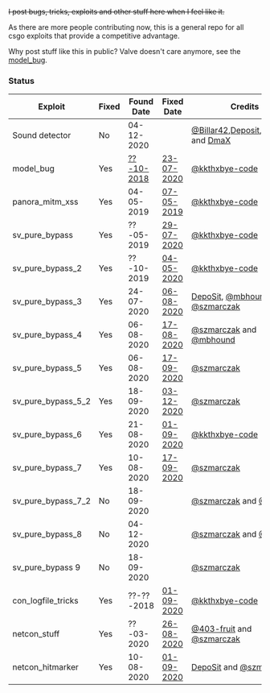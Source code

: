 ~~I post bugs, tricks, exploits and other stuff here when I feel like it.~~

As there are more people contributing now, this is a general repo for all csgo exploits that provide a competitive advantage.

Why post stuff like this in public? Valve doesn't care anymore, see the [model_bug](model_bug).

### Status

| Exploit            | Fixed     | Found Date | Fixed Date  | Credits        |
|--------------------|-----------|------------|-------------|----------------|
| Sound detector     | No        | 04-12-2020 |                                                                        | [@Billar42](Billar42),[Deposit](),[Merely04](merely04) and [DmaX]() |
| model_bug          | Yes       | [??-10-2018](https://github.com/ValveSoftware/csgo-osx-linux/issues/1888) | [23-07-2020](https://blog.counter-strike.net/index.php/2020/07/30991/) | [@kkthxbye-code](https://github.com/kkthxbye-code) |
| panora_mitm_xss    | Yes       | 04-05-2019 | [07-05-2019](https://blog.counter-strike.net/index.php/2019/05/24111/) | [@kkthxbye-code](https://github.com/kkthxbye-code) |
| sv_pure_bypass     | Yes       | ??-05-2019 | [29-07-2020](https://blog.counter-strike.net/index.php/2020/07/31071/) | [@kkthxbye-code](https://github.com/kkthxbye-code) |
| sv_pure_bypass_2   | Yes       | ??-10-2019 | [04-05-2020](https://blog.counter-strike.net/index.php/2020/05/30002/) | [@kkthxbye-code](https://github.com/kkthxbye-code) |
| sv_pure_bypass_3   | Yes       | 24-07-2020 | [06-08-2020](https://blog.counter-strike.net/index.php/2020/08/31269/) | [DepoSit](https://www.youtube.com/watch?v=aL2rQzhFTn4), [@mbhound](https://github.com/mbhound) and [@szmarczak](https://github.com/szmarczak) |
| sv_pure_bypass_4   | Yes       | 06-08-2020 | [17-08-2020](https://blog.counter-strike.net/index.php/2020/08/31374/) | [@szmarczak](https://github.com/szmarczak) and [@mbhound](https://github.com/mbhound) |
| sv_pure_bypass_5   | Yes       | 06-08-2020 | [17-09-2020](https://blog.counter-strike.net/index.php/2020/09/31687/) | [@szmarczak](https://github.com/szmarczak) |
| sv_pure_bypass_5_2 | Yes       | 18-09-2020 | [03-12-2020](https://blog.counter-strike.net/index.php/2020/12/31908/) | [@szmarczak](szmarczak) |
| sv_pure_bypass_6   | Yes       | 21-08-2020 | [01-09-2020](https://blog.counter-strike.net/index.php/2020/09/31532/) | [@kkthxbye-code](https://github.com/kkthxbye-code) |
| sv_pure_bypass_7   | Yes       | 10-08-2020 | [17-09-2020](https://blog.counter-strike.net/index.php/2020/09/31687/) | [@szmarczak](szmarczak) |
| sv_pure_bypass_7_2 | No        | 18-09-2020 |                                                                        | [@szmarczak](szmarczak) and [@Billar42](Billar42) |
| sv_pure_bypass_8   | No        | 04-12-2020 |                                                                        | [@szmarczak](szmarczak) and [@Billar42](Billar42) |
| sv_pure_bypass 9   | No        | 18-09-2020 |                                                                        | [@szmarczak](szmarczak) |
| con_logfile_tricks | Yes       | ??-??-2018 | [01-09-2020](https://blog.counter-strike.net/index.php/2020/09/31532/) | [@kkthxbye-code](https://github.com/kkthxbye-code) |
| netcon_stuff       | Yes       | ??-03-2020 | [26-08-2020](https://blog.counter-strike.net/index.php/2020/08/31476/) | [@403-fruit](https://github.com/403-Fruit) and [@szmarczak](https://github.com/szmarczak) |
| netcon_hitmarker   | Yes       | 10-08-2020 | [01-09-2020](https://blog.counter-strike.net/index.php/2020/09/31532/) | [DepoSit](https://youtu.be/T7ShZxNGr5E?t=226) and [@szmarczak](https://github.com/szmarczak) |
